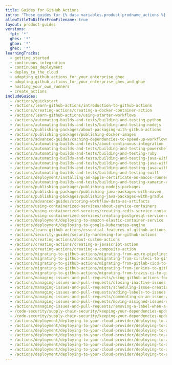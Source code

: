 ```yaml
---
title: Guides for GitHub Actions
intro: 'These guides for {% data variables.product.prodname_actions %} include specific use cases and examples to help you configure workflows.'
allowTitleToDifferFromFilename: true
layout: product-guides
versions:
  fpt: '*'
  ghes: '*'
  ghae: '*'
  ghec: '*'
learningTracks:
  - getting_started
  - continuous_integration
  - continuous_deployment
  - deploy_to_the_cloud
  - adopting_github_actions_for_your_enterprise_ghec
  - adopting_github_actions_for_your_enterprise_ghes_and_ghae
  - hosting_your_own_runners
  - create_actions
includeGuides:
  - /actions/quickstart
  - /actions/learn-github-actions/introduction-to-github-actions
  - /actions/creating-actions/creating-a-docker-container-action
  - /actions/learn-github-actions/using-starter-workflows
  - /actions/automating-builds-and-tests/building-and-testing-python
  - /actions/automating-builds-and-tests/building-and-testing-nodejs
  - /actions/publishing-packages/about-packaging-with-github-actions
  - /actions/publishing-packages/publishing-docker-images
  - /actions/advanced-guides/caching-dependencies-to-speed-up-workflows
  - /actions/automating-builds-and-tests/about-continuous-integration
  - /actions/automating-builds-and-tests/building-and-testing-powershell
  - /actions/automating-builds-and-tests/building-and-testing-ruby
  - /actions/automating-builds-and-tests/building-and-testing-java-with-maven
  - /actions/automating-builds-and-tests/building-and-testing-java-with-gradle
  - /actions/automating-builds-and-tests/building-and-testing-java-with-ant
  - /actions/automating-builds-and-tests/building-and-testing-swift
  - /actions/deployment/installing-an-apple-certificate-on-macos-runners-for-xcode-development
  - /actions/automating-builds-and-tests/building-and-testing-xamarin-applications
  - /actions/publishing-packages/publishing-nodejs-packages
  - /actions/publishing-packages/publishing-java-packages-with-maven
  - /actions/publishing-packages/publishing-java-packages-with-gradle
  - /actions/advanced-guides/storing-workflow-data-as-artifacts
  - /actions/using-containerized-services/about-service-containers
  - /actions/using-containerized-services/creating-redis-service-containers
  - /actions/using-containerized-services/creating-postgresql-service-containers
  - /actions/deployment/deploying-to-amazon-elastic-container-service
  - /actions/deployment/deploying-to-google-kubernetes-engine
  - /actions/learn-github-actions/essential-features-of-github-actions
  - /actions/security-guides/security-hardening-for-github-actions
  - /actions/creating-actions/about-custom-actions
  - /actions/creating-actions/creating-a-javascript-action
  - /actions/creating-actions/creating-a-composite-action
  - /actions/migrating-to-github-actions/migrating-from-azure-pipelines-to-github-actions
  - /actions/migrating-to-github-actions/migrating-from-circleci-to-github-actions
  - /actions/migrating-to-github-actions/migrating-from-gitlab-cicd-to-github-actions
  - /actions/migrating-to-github-actions/migrating-from-jenkins-to-github-actions
  - /actions/migrating-to-github-actions/migrating-from-travis-ci-to-github-actions
  - /actions/managing-issues-and-pull-requests/using-github-actions-for-project-management
  - /actions/managing-issues-and-pull-requests/closing-inactive-issues
  - /actions/managing-issues-and-pull-requests/scheduling-issue-creation
  - /actions/managing-issues-and-pull-requests/adding-labels-to-issues
  - /actions/managing-issues-and-pull-requests/commenting-on-an-issue-when-a-label-is-added
  - /actions/managing-issues-and-pull-requests/moving-assigned-issues-on-project-boards
  - /actions/managing-issues-and-pull-requests/removing-a-label-when-a-card-is-added-to-a-project-board-column
  - /code-security/supply-chain-security/keeping-your-dependencies-updated-automatically/automating-dependabot-with-github-actions
  - /code-security/supply-chain-security/keeping-your-dependencies-updated-automatically/keeping-your-actions-up-to-date-with-dependabot
  - /actions/deployment/deploying-to-your-cloud-provider/deploying-to-azure/deploying-docker-to-azure-app-service
  - /actions/deployment/deploying-to-your-cloud-provider/deploying-to-azure/deploying-java-to-azure-app-service
  - /actions/deployment/deploying-to-your-cloud-provider/deploying-to-azure/deploying-net-to-azure-app-service
  - /actions/deployment/deploying-to-your-cloud-provider/deploying-to-azure/deploying-nodejs-to-azure-app-service
  - /actions/deployment/deploying-to-your-cloud-provider/deploying-to-azure/deploying-php-to-azure-app-service
  - /actions/deployment/deploying-to-your-cloud-provider/deploying-to-azure/deploying-python-to-azure-app-service
  - /actions/deployment/deploying-to-your-cloud-provider/deploying-to-azure/deploying-to-azure-static-web-app
  - /actions/deployment/deploying-to-your-cloud-provider/deploying-to-azure/deploying-to-azure-kubernetes-service
---
```


